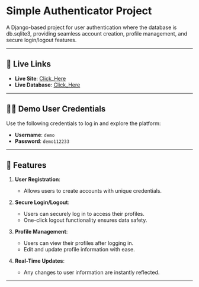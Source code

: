 # Simple Authenticator Project

A Django-based project for user authentication where the database is db.sqlite3, providing seamless account creation, profile management, and secure login/logout features.

---

## 🚀 Live Links

- **Live Site**: [Click_Here](https://simple-authenticator.onrender.com)
- **Live Database**: [Click_Here](https://simple-authenticator.onrender.com/admin/login/?next=/admin/)

---

## 👨‍💻 Demo User Credentials

Use the following credentials to log in and explore the platform:

- **Username**: `demo`
- **Password**: `demo112233`

---

## 🌟 Features

1. **User Registration**:

   - Allows users to create accounts with unique credentials.

2. **Secure Login/Logout**:

   - Users can securely log in to access their profiles.
   - One-click logout functionality ensures data safety.

3. **Profile Management**:

   - Users can view their profiles after logging in.
   - Edit and update profile information with ease.

4. **Real-Time Updates**:
   - Any changes to user information are instantly reflected.

---
